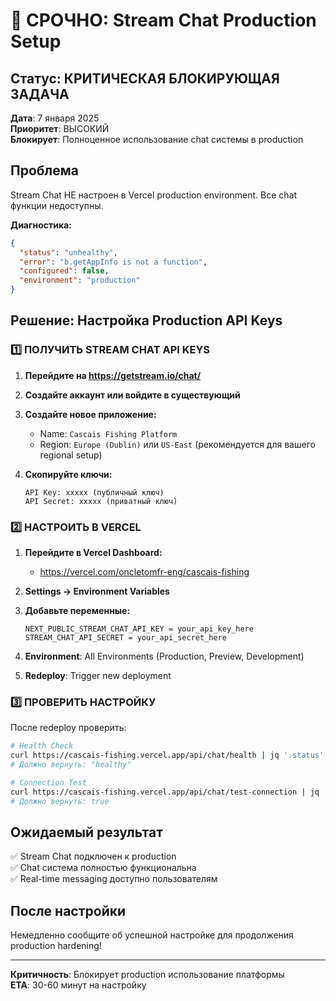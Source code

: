 # 🚨 СРОЧНО: Stream Chat Production Setup

## Статус: КРИТИЧЕСКАЯ БЛОКИРУЮЩАЯ ЗАДАЧА
**Дата**: 7 января 2025  
**Приоритет**: ВЫСОКИЙ  
**Блокирует**: Полноценное использование chat системы в production

## Проблема
Stream Chat НЕ настроен в Vercel production environment. Все chat функции недоступны.

**Диагностика:**
```json
{
  "status": "unhealthy",
  "error": "b.getAppInfo is not a function",
  "configured": false,
  "environment": "production"
}
```

## Решение: Настройка Production API Keys

### 1️⃣ ПОЛУЧИТЬ STREAM CHAT API KEYS

1. **Перейдите на https://getstream.io/chat/**
2. **Создайте аккаунт или войдите в существующий**
3. **Создайте новое приложение:**
   - Name: `Cascais Fishing Platform`
   - Region: `Europe (Dublin)` или `US-East` (рекомендуется для вашего regional setup)
   
4. **Скопируйте ключи:**
   ```
   API Key: xxxxx (публичный ключ)
   API Secret: xxxxx (приватный ключ)
   ```

### 2️⃣ НАСТРОИТЬ В VERCEL

1. **Перейдите в Vercel Dashboard:**
   - https://vercel.com/oncletomfr-eng/cascais-fishing

2. **Settings → Environment Variables**

3. **Добавьте переменные:**
   ```
   NEXT_PUBLIC_STREAM_CHAT_API_KEY = your_api_key_here
   STREAM_CHAT_API_SECRET = your_api_secret_here
   ```

4. **Environment**: All Environments (Production, Preview, Development)

5. **Redeploy**: Trigger new deployment

### 3️⃣ ПРОВЕРИТЬ НАСТРОЙКУ

После redeploy проверить:
```bash
# Health Check
curl https://cascais-fishing.vercel.app/api/chat/health | jq '.status'
# Должно вернуть: "healthy"

# Connection Test  
curl https://cascais-fishing.vercel.app/api/chat/test-connection | jq '.configured'
# Должно вернуть: true
```

## Ожидаемый результат
✅ Stream Chat подключен к production  
✅ Chat система полностью функциональна  
✅ Real-time messaging доступно пользователям

## После настройки
Немедленно сообщите об успешной настройке для продолжения production hardening!

---
**Критичность**: Блокирует production использование платформы  
**ETA**: 30-60 минут на настройку
